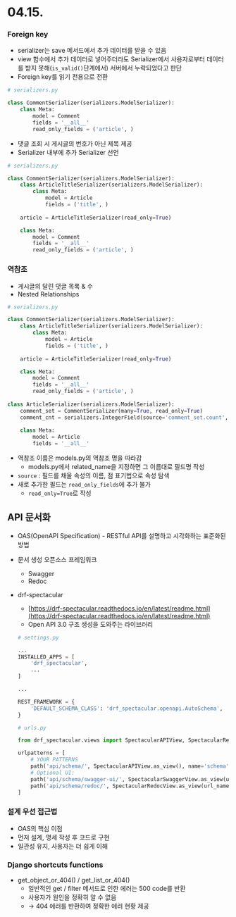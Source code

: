 # 04.15.

### Foreign key

- serializer는 save 메서드에서 추가 데이터를 받을 수 있음
- view 함수에서 추가 데이터로 넣어주더라도 Serializer에서 사용자로부터 데이터를 받지 못해(`is_valid()`단계에서) 서버에서 누락되었다고 판단
- Foreign key를 읽기 전용으로 전환

```python
# serializers.py

class CommentSerializer(serializers.ModelSerializer):
    class Meta:
        model = Comment
        fields = '__all__'
        read_only_fields = ('article', )
```

- 댓글 조회 시 게시글의 번호가 아닌 제목 제공
- Serializer 내부에 추가 Serializer 선언

```python
# serializers.py

class CommentSerializer(serializers.ModelSerializer):
    class ArticleTitleSerializer(serializers.ModelSerializer):
        class Meta:
            model = Article
            fields = ('title', )
            
    article = ArticleTitleSerializer(read_only=True)

    class Meta:
        model = Comment
        fields = '__all__'
        read_only_fields = ('article', )
```

### 역참조

- 게시글의 달린 댓글 목록 & 수
- Nested Relationships

```python
# serializers.py

class CommentSerializer(serializers.ModelSerializer):
    class ArticleTitleSerializer(serializers.ModelSerializer):
        class Meta:
            model = Article
            fields = ('title', )
            
    article = ArticleTitleSerializer(read_only=True)

    class Meta:
        model = Comment
        fields = '__all__'
        read_only_fields = ('article', )
        
class ArticleSerializer(serializers.ModelSerializer):
    comment_set = CommentSerializer(many=True, read_only=True)
    comment_cnt = serializers.IntegerField(source='comment_set.count', read_only=True)
    
    class Meta:
        model = Article
        fields = '__all__'
```

- 역참조 이름은 models.py의 역참조 명을 따라감
    - models.py에서 related_name을 지정하면 그 이름대로 필드명 작성
- `source` : 필드를 채울 속성의 이름, 점 표기법으로 속성 탐색
- 새로 추가한 필드는 `read_only_fields`에 추가 불가
    - `read_only=True`로 작성

## API 문서화

- OAS(OpenAPI Specification) - RESTful API를 설명하고 시각화하는 표준화된 방법
- 문서 생성 오픈소스 프레임워크
    - Swagger
    - Redoc
- drf-spectacular
    - [https://drf-spectacular.readthedocs.io/en/latest/readme.html](https://drf-spectacular.readthedocs.io/en/latest/readme.html)
    - Open API 3.0 구조 생성을 도와주는 라이브러리
    
    ```python
    # settings.py
    
    ...
    INSTALLED_APPS = [
        'drf_spectacular',
        ...
    ]
    
    ...
    
    REST_FRAMEWORK = {
        'DEFAULT_SCHEMA_CLASS': 'drf_spectacular.openapi.AutoSchema',
    }
    ```
    
    ```python
    # urls.py
    
    from drf_spectacular.views import SpectacularAPIView, SpectacularRedocView, SpectacularSwaggerView
    
    urlpatterns = [
        # YOUR PATTERNS
        path('api/schema/', SpectacularAPIView.as_view(), name='schema'),
        # Optional UI:
        path('api/schema/swagger-ui/', SpectacularSwaggerView.as_view(url_name='schema'), name='swagger-ui'),
        path('api/schema/redoc/', SpectacularRedocView.as_view(url_name='schema'), name='redoc'),
    ]
    ```
    

### 설계 우선 접근법

- OAS의 핵심 이점
- 먼저 설계, 명세 작성 후 코드로 구현
- 일관성 유지, 사용자는 더 쉽게 이해

### Django shortcuts functions

- get_object_or_404() / get_list_or_404()
    - 일반적인 get / filter 메서드로 인한 에러는 500 code를 반환
    - 사용자가 원인을 정확히 알 수 없음
    - → 404 에러를 반환하여 정확한 에러 현황 제공